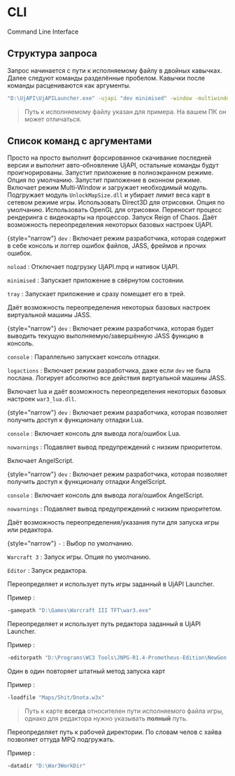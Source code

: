 # CLI

Command Line Interface

## Структура запроса

Запрос начинается с пути к исполняемому файлу в двойных кавычках. Далее следуют команды разделённые пробелом. Кавычки
после команды расцениваются как аргументы.
```Bash
"D:\UjAPI\UjAPILauncher.exe" -ujapi "dev minimised" -window -multiwindow -as -nomapsizelimit
```
> Путь к исполняемому файлу указан для примера. На вашем ПК он может отличаться.

## Список команд с аргументами

<deflist>

<def>
<title><code>-justdoupdate</code></title>
Просто на просто выполнит форсированное скачивание последней версии и выполнит авто-обновление UjAPI, остальные команды будут проигнорированы.
</def>

<def>
<title><code>-fullscreen</code></title>
Запустит приложение в полноэкранном режиме. Опция по умолчанию.
</def>

<def>
<title><code>-window</code></title>
Запустит приложение в оконном режиме.
</def>

<def>
<title><code>-multiwindow</code></title>
Включает режим Multi-Window и загружает необходимый модуль.
</def>

<def>
<title><code>-nomapsizelimit</code></title>
Подгружает модуль <code>UnlockMapSize.dll</code> и убирает лимит веса карт в сетевом режиме игры.
</def>

<def>
<title><code>-d3d</code></title>
Использовать Direct3D для отрисовки. Опция по умолчанию.
</def>

<def>
<title><code>-opengl</code></title>
Использовать OpenGL для отрисовки.
</def>

<def>
<title><code>-swtnl</code></title>
Переносит процесс рендеринга с видеокарты на процессор.
</def>

<def>
<title><code>-classic</code></title>
Запуск Reign of Chaos.
</def>

<def>
<title><code>-ujapi</code></title>
Даёт возможность переопределения некоторых базовых настроек UjAPI.

{style="narrow"}
`dev`
: Включает режим разработчика, которая содержит в себе консоль и логгер ошибок файлов, JASS, фреймов и прочих
ошибок.

`noload`
: Отключает подгрузку UjAPI.mpq и нативок UjAPI.

`minimised`
: Запускает приложение в свёрнутом состоянии.

`tray`
: Запускает приложение и сразу помещает его в трей.

</def>

<def>
<title><code>-jass</code></title>
Даёт возможность переопределения некоторых базовых настроек виртуальной машины JASS.

{style="narrow"}
`dev`
: Включает режим разработчика, которая будет выводить текущую выполняемую/завершённую JASS функцию в консоль.

`console`
: Параллельно запускает консоль отладки.

`logactions`
: Включает режим разработчика, даже если `dev` не была послана. Логирует абсолютно все действия
виртуальной машины JASS.

</def>

<def>
<title><code>-lua</code></title>

Включает lua и даёт возможность переопределения некоторых базовых настроек
`war3_lua.dll`.

{style="narrow"}
`dev`
: Включает режим разработчика, которая позволяет получить доступ к функционалу отладки Lua.

`console`
: Включает консоль для вывода лога/ошибок Lua.

`nowarnings`
: Подавляет вывод предупреждений с низким приоритетом.

</def>

<def>
<title><code>-as</code></title>
Включает AngelScript.

{style="narrow"}
`dev`
: Включает режим разработчика, которая позволяет получить доступ к функционалу отладки AngelScript.

`console`
: Включает консоль для вывода лога/ошибок AngelScript.

`nowarnings`
: Подавляет вывод предупреждений с низким приоритетом.

</def>

<def>
<title><code>-launch</code></title>
Даёт возможность переопределения/указания пути для запуска игры или редактора.

{style="narrow"}
`-`
: Выбор по умолчанию.

`Warcraft 3`
: Запуск игры. Опция по умолчанию.

`Editor`
: Запуск редактора.

</def>

<def>
<title><code>-gamepath</code></title>
Переопределяет и использует путь игры заданный в UjAPI Launcher.

Пример
:
```Bash
-gamepath "D:\Games\Warcraft III TFT\war3.exe"
```

</def>

<def>
<title><code>-editorpath</code></title>
Переопределяет и использует путь редактора заданный в UjAPI Launcher.

Пример
:
```Bash
-editorpath "D:\Programs\WC3 Tools\JNPG-R1.4-Prometheus-Edition\NewGen WE.exe"
```

</def>

<def>
<title><code>-loadfile</code></title>
Один в один повторяет штатный метод запуска карт

Пример
:
```Bash
-loadfile "Maps/Shit/Dnota.w3x"
```

> Путь к карте **всегда** относителен пути исполняемого файла игры, однако для редактора нужно указывать **полный**
> путь.

</def>

<def>
<title><code>-datadir</code></title>
Переопределяет путь к рабочей директории. По словам челов с хайва позволяет оттуда MPQ подгружать.

Пример
:
```Bash
-datadir "D:\War3WorkDir"
```

</def>


</deflist>


